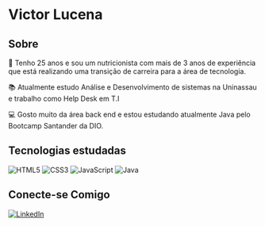 # Victor Lucena

## Sobre

&#x1F349; Tenho 25 anos e sou um nutricionista com mais de 3 anos de experiência que está realizando uma transição de carreira para a área de tecnologia.

&#x1F4DA; Atualmente estudo Análise e Desenvolvimento de sistemas na Uninassau e trabalho como Help Desk em T.I

&#x1F4BB; Gosto muito da área back end e estou estudando atualmente Java pelo Bootcamp Santander da DIO.

## Tecnologias estudadas

![HTML5](https://img.shields.io/badge/HTML5-000?style=for-the-badge&logo=html5)
![CSS3](https://img.shields.io/badge/CSS3-000?style=for-the-badge&logo=css3&logoColor=264CE4)
![JavaScript](https://img.shields.io/badge/JavaScript-000?style=for-the-badge&logo=javascript)
![Java](https://img.shields.io/badge/Java-000?style=for-the-badge&logo=java)

## Conecte-se Comigo

[![LinkedIn](https://img.shields.io/badge/LinkedIn-000?style=for-the-badge&logo=linkedin&logoColor=0E76A8) ](https://www.linkedin.com/in/victor-lucena-2ba1b6175)
